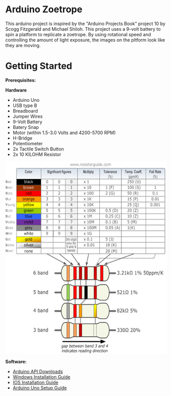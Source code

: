 
# Arduino Zoetrope

This arduino project is inspired by the "Arduino Projects Book" project 10 by Scogg Fitzgerald and Michael Shiloh. This project uses a 9-volt battery to spin a platform to replicate a zoetrope. By using rotational speed and controlling the amount of light exposure, the images on the pltform look like they are moving. 

# Getting Started

  **Prerequisites:**
  
  **Hardware**
  
  - Arduino Uno
  - USB type B
  - Breadboard
  - Jumper Wires
  - 9-Volt Battery
  - Batery Snap
  - Motor (within 1.5-3.0 Volts and 4200-5700 RPM)
  - H-Bridge  
  - Potentiometer
  - 2x Tactile Switch Button
  - 2x 10 KILOHM Resistor
  
  <img src="Project Pictures/Resistor-Chart.png" width="700" height="600">
  
**Software:**
 
 - [Arduino API Downloads](https://www.arduino.cc/en/main/software)
 - [Windows Installation Guide](https://www.arduino.cc/en/guide/windows)
 - [IOS Installation Guide](https://www.arduino.cc/en/guide/macOSX)
 - [Arduino Uno Setup Guide](https://www.arduino.cc/en/Guide/ArduinoUno)

